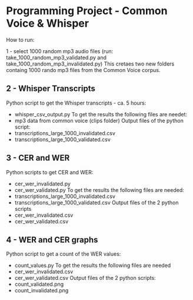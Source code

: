 # Programming Project - Common Voice & Whisper

How to run:

1 - select 1000 random mp3 audio files (run: take_1000_random_mp3_validated.py and take_1000_random_mp3_invalidated.py)
This cretaes two new folders containg 1000 rando mp3 files from the Common Voice corpus.

## 2 - Whisper Transcripts
Python script to get the Whisper transcripts - ca. 5 hours:
* whisper_csv_output.py
To get the results the following files are needet:
* mp3 data from common voice (clips folder)
Output files of the python script:
* transcriptions_large_1000_invalidated.csv
* transcriptions_large_1000_validated.csv


## 3  - CER and WER
Python scripts to get CER and WER:
* cer_wer_invalidated.py
* cer_wer_validated.py
To get the results the following files are needed:
* transcriptions_large_1000_invalidated.csv
* transcriptions_large_1000_validated.csv
Output files of the 2 python scripts
* cer_wer_invalidated.csv
* cer_wer_validated.csv

## 4 - WER and CER graphs
Python script to get a count of the WER values:
* count_values.py
To get the results the following files are needed
* cer_wer_invalidated.csv
* cer_wer_validated.csv
Output files of the 2 python scripts:
* count_validated.png
* count_invalidated.png
